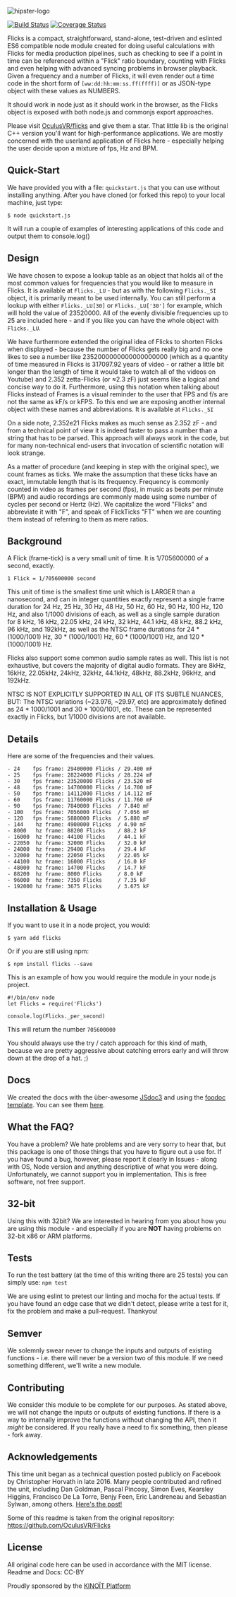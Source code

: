![hipster-logo](./img/flicks_logo_large.png)

[![Build Status](https://travis-ci.org/nothingismagick/node-flicks.svg?branch=master)](https://travis-ci.org/nothingismagick/Flicks)
[![Coverage Status](https://coveralls.io/repos/github/nothingismagick/node-flicks/badge.svg?branch=master)](https://coveralls.io/github/nothingismagick/node-flicks?branch=master)



Flicks is a compact, straightforward, stand-alone, test-driven and eslinted ES6 compatible node module created for doing useful calculations with Flicks for media production pipelines, such as checking to see if a point in time can be referenced within a "Flick" ratio boundary, counting with Flicks and even helping with advanced syncing problems in browser playback. Given a frequency and a number of Flicks, it will even render out a time code in the short form of `[ww:dd:hh:mm:ss.ff(ffff)]` or as JSON-type object with these values as NUMBERS.

It should work in node just as it should work in the browser, as the Flicks object is exposed with both node.js and commonjs export approaches.

Please visit [OculusVR/flicks](https://github.com/OculusVR/Flicks) and give them a star. That little lib is the original C++ version you'll want for high-performance applications. We are mostly concerned with the userland application of Flicks here - especially helping the user decide upon a mixture of fps, Hz and BPM.

## Quick-Start

We have provided you with a file: `quickstart.js` that you can use without installing anything. After you have cloned (or forked this repo) to your local machine, just type: 

```
$ node quickstart.js
```

It will run a couple of examples of interesting applications of this code and output them to console.log()


## Design

We have chosen to expose a lookup table as an object that holds all of the most common values for frequencies that you would like to measure in Flicks. It is available at `Flicks._LU` - but as with the following `Flicks._SI` object, it is primarily meant to be used internally. You can still perform a lookup with either `Flicks._LU[30]` or `Flicks._LU['30']` for example, which will hold the value of 23520000. All of the evenly divisible frequencies up to 25 are included here - and if you like you can have the whole object with `Flicks._LU`.

We have furthermore extended the original idea of Flicks to shorten Flicks when displayed - because the number of Flicks gets really big and no one likes to see a number like 2352000000000000000000 (which as a quantity of time measured in Flicks is 317097.92 years of video - or rather a little bit longer than the length of time it would take to watch all of the videos on Youtube) and 2.352 zetta-Flicks (or ≈2.3 zF) just seems like a logical and concise way to do it. Furthermore, using this notation when talking about Flicks instead of Frames is a visual reminder to the user that FPS and f/s are not the same as kF/s or kFPS. To this end we are exposing another internal object with these names and abbreviations. It is available at `Flicks._SI`


On a side note, 2.352e21 Flicks makes as much sense as 2.352 zF - and from a technical point of view it is indeed faster to pass a number than a string that has to be parsed. This approach will always work in the code, but for many non-technical end-users that invocation of scientific notation will look strange.

As a matter of procedure (and keeping in step with the original spec), we count frames as ticks. We make the assumption that these ticks have an exact, immutable length that is its frequency. Frequency is commonly counted in video as frames per second (fps), in music as beats per minute (BPM) and audio recordings are commonly made using some number of cycles per second or Hertz (Hz). We capitalize the word "Flicks" and abbreviate it with "F", and speak of FlickTicks "FT" when we are counting them instead of referring to them as mere ratios.


## Background
A Flick (frame-tick) is a very small unit of time. It is 1/705600000 of a second, exactly.

`1 Flick = 1/705600000 second`

This unit of time is the smallest time unit which is LARGER than a nanosecond, and can in integer quantities exactly represent a single frame duration for 24 Hz, 25 Hz, 30 Hz, 48 Hz, 50 Hz, 60 Hz, 90 Hz, 100 Hz, 120 Hz, and also 1/1000 divisions of each, as well as a single sample duration for 8 kHz, 16 kHz, 22.05 kHz, 24 kHz, 32 kHz, 44.1 kHz, 48 kHz, 88.2 kHz, 96 kHz, and 192kHz, as well as the NTSC frame durations for 24 * (1000/1001) Hz, 30 * (1000/1001) Hz, 60 * (1000/1001) Hz, and 120 * (1000/1001) Hz.

Flicks also support some common audio sample rates as well. This list is not exhaustive, but covers the majority of digital audio formats. They are 8kHz, 16kHz, 22.05kHz, 24kHz, 32kHz, 44.1kHz, 48kHz, 88.2kHz, 96kHz, and 192kHz.

NTSC IS NOT EXPLICITLY SUPPORTED IN ALL OF ITS SUBTLE NUANCES, BUT: The NTSC variations (~23.976, ~29.97, etc) are approximately defined as 24 * 1000/1001 and 30 * 1000/1001, etc. These can be represented exactly in Flicks, but 1/1000 divisions are not available.


## Details 

Here are some of the frequencies and their values.

```
- 24    fps frame: 29400000 Flicks / 29.400 mF
- 25    fps frame: 28224000 Flicks / 28.224 mF
- 30    fps frame: 23520000 Flicks / 23.520 mF
- 48    fps frame: 14700000 Flicks / 14.700 mF
- 50    fps frame: 14112000 Flicks / 14.112 mF
- 60    fps frame: 11760000 Flicks / 11.760 mF
- 90    fps frame: 7840000 Flicks  / 7.840 mF
- 100   fps frame: 7056000 Flicks  / 7.056 mF
- 120   fps frame: 5880000 Flicks  / 5.880 mF
- 144    hz frame: 4900000 Flicks  / 4.90 mF   
- 8000   hz frame: 88200 Flicks    / 88.2 kF
- 16000  hz frame: 44100 Flicks    / 44.1 kF
- 22050  hz frame: 32000 Flicks    / 32.0 kF
- 24000  hz frame: 29400 Flicks    / 29.4 kF
- 32000  hz frame: 22050 Flicks    / 22.05 kF
- 44100  hz frame: 16000 Flicks    / 16.0 kF
- 48000  hz frame: 14700 Flicks    / 14.7 kF
- 88200  hz frame: 8000 Flicks     / 8.0 kF
- 96000  hz frame: 7350 Flicks     / 7.35 kF
- 192000 hz frame: 3675 Flicks     / 3.675 kF
```

## Installation & Usage


If you want to use it in a node project, you would:

```
$ yarn add flicks
```
Or if you are still using npm:

```
$ npm install flicks --save
```

This is an example of how you would require the module in your node.js project.
```
#!/bin/env node
let Flicks = require('Flicks')

console.log(Flicks._per_second)
```
This will return the number `705600000` 

You should always use the try / catch approach for this kind of math, because we are pretty aggressive about catching errors early and will throw down at the drop of a hat. ;) 

## Docs

We created the docs with the über-awesome [JSdoc3](http://usejsdoc.org/) and using the [foodoc template](https://github.com/steveush/foodoc). You can see them [here](https://nothingismagick.github.io/node-flicks).

## What the FAQ?

You have a problem? We hate problems and are very sorry to hear that, but this package is one of those things that you have to figure out a use for. If you have found a bug, however, please report it clearly in Issues - along with OS, Node version and anything descriptive of what you were doing. Unfortunately, we cannot support you in implementation. This is free software, not free support.

## 32-bit

Using this with 32bit? We are interested in hearing from you about how you are using this module - and especially if you are **NOT** having problems on 32-bit x86 or ARM platforms.

## Tests

To run the test battery (at the time of this writing there are 25 tests) you can simply use: `npm test`

We are using eslint to pretest our linting and mocha for the actual tests. If you have found an edge case that we didn't detect, please write a test for it, fix the problem and make a pull-request. Thankyou!

## Semver
We solemnly swear never to change the inputs and outputs of existing functions - i.e. there will never be a version two of this module. If we need something different, we'll write a new module.

## Contributing

We consider this module to be complete for our purposes. As stated above, we will not change the inputs or outputs of existing functions. If there is a way to internally improve the functions without changing the API, then it *might* be considered. If you really have a need to fix something, then please - fork away. 

## Acknowledgements
This time unit began as a technical question posted publicly on Facebook by Christopher Horvath in late 2016. Many people contributed and refined the unit, including Dan Goldman, Pascal Pincosy, Simon Eves, Kearsley Higgins, Francisco De La Torre, Benjy Feen, Eric Landreneau and Sebastian Sylwan, among others. [Here's the post!](https://www.facebook.com/christopher.horvath.395/posts/1157292757692660)

Some of this readme is taken from the original repository: https://github.com/OculusVR/Flicks
 
## License
All original code here can be used in accordance with the MIT license. Readme and Docs: CC-BY

Proudly sponsored by the [KINOÏT Platform](http://kinokabaret.com)
